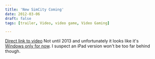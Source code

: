 ```yaml
---
title: 'New SimCity Coming'
date: 2012-03-06
draft: false
tags: [trailer, Video, video game, Video Gaming]

---
```


[Direct link to video](http://youtu.be/T70evBJE93s) Not until 2013 and unfortunately it looks like it's [Windows only for now](http://www.simcity.com). I suspect an iPad version won't be too far behind though.
